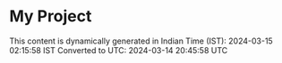 # My Project

This content is dynamically generated in Indian Time (IST): 2024-03-15 02:15:58 IST
Converted to UTC: 2024-03-14 20:45:58 UTC
